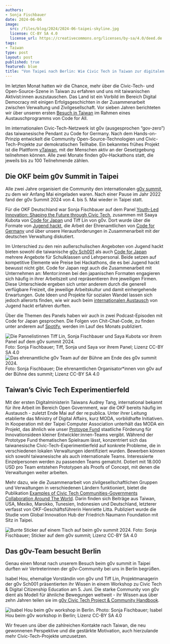 ```yaml
---
authors: 
- Sonja Fischbauer
date: 2024-06-06
image: 
  src: /files/blog/2024/2024-06-taipei-skyline.jpg
  license: CC-BY SA 4.0
  license_url: https://creativecommons.org/licenses/by-sa/4.0/deed.de
tags:
- Taiwan
type: post
layout: post
published: true
featured: blue
title: "Von Taipei nach Berlin: Wie Civic Tech in Taiwan zur digitalen Demokratie inspiriert"
---
```

Im letzten Monat hatten wir die Chance, mehr über die Civic-Tech- und Open-Source-Szene in Taiwan zu erfahren und uns mit taiwanischen Aktivist:innen auszutauschen. Das Land ist ein Vorbild im Bereich Digital Democracy mit einigen Erfolgsgeschichten in der Zusammenarbeit zwischen Verwaltung und Zivilgesellschaft. Vor sieben Jahren berichteten wir über unseren ersten [Besuch in Taiwan](https://codefor.de/blog/open-communities/) im Rahmen eines Austauschprogramms von Code for All.

Im internationalen Civic-Tech-Netzwerk ist g0v (ausgesprochen “gov-zero”) das taiwanesische Pendant zu Code for Germany. Nach dem Hands-on-Prinzip entwickelt die Community Open-Source-Technologien und Civic-Tech-Projekte zur demokratischen Teilhabe. Ein bekanntes frühes Projekt ist die Plattform [vTaiwan](https://info.vtaiwan.tw/), mit der Menschen aktiv an der Gesetzgebung teilnehmen können. Alle zwei Monate finden g0v-Hackathons statt, die jeweils bis zu 100 Teilnehmende zählen. 

## Die OKF beim g0v Summit in Taipei

Alle zwei Jahre organisiert die Community den internationalen [g0v summit](https://summit.g0v.tw/2024/), zu dem wir Anfang Mai eingeladen waren. Nach einer Pause im Jahr 2022 fand der g0v Summit 2024 von 4. bis 5. Mai wieder in Taipei statt. 

Für die OKF Deutschland war Sonja Fischbauer auf dem Panel [Youth-Led Innovation: Shaping the Future through Civic Tech](https://summit.g0v.tw/2024/agenda/#2024-103), zusammen mit Saaya Kubota von [Code for Japan](https://www.code4japan.org/en) und Tiff Lin von g0v. Dort wurde über die Formate von [Jugend hackt](https://jugendhackt.org), die Arbeit der Ehrenamtlichen von [Code for Germany](https://codefor.de) und über unsere Herausforderungen in Zusammenarbeit mit der deutschen Verwaltung diskutiert. 

Im Unterschied zu den rein außerschulischen Angeboten von Jugend hackt bieten sowohl die taiwanische [g0v Sch001](https://sch001.g0v.tw) als auch [Code for Japan](https://www.code4japan.org/) mehrere Angebote für Schulklassen und Lehrpersonal. Beide setzen auf kompetitive Elemente wie Preise bei Hackathons, die es bei Jugend hackt bewusst nicht gibt. Code for Japan regt auch die Zusammenarbeit mit Unternehmen an: Mentor:innen bei den japanischen Formaten engagieren sich häufig in ihrer Arbeitszeit und repräsentieren ihre jeweiligen Firmen. Diese Unterschiede ergeben sich unter anderem durch die generell verfügbare Freizeit, die jeweilige Arbeitskultur und damit einhergehende Erwartungen. Gute Ideen und Projekte für sozialen Wandel lassen sich jedoch allerorts finden, wie wir auch beim [internationalen Austausch](https://jugendhackt.org/austausch/vernetzte-welten-japan-suedkorea-2019/) von Jugend hackt erfahren durften. 

Über die Themen des Panels haben wir auch in zwei Podcast-Episoden mit Code for Japan gesprochen. Die Folgen von Chit-Chat-Code, zu finden unter anderem auf [Spotify](https://open.spotify.com/show/1WxXkVpdXpsdfv27YUevSt?si=d8f7e550fc264703), werden im Lauf des Monats publiziert. 

![Die Pannelistinnen Tiff Lin, Sonja Fischbauer und Saya Kubota vor ihrem Panel auf dem g0v summit 2024.](/files/blog/2024/2024-06-g0v-summit-panel.jpg)<br>
Foto: Sonja Fischbauer; Tiff, Sonja und Saya vor ihrem Panel; Lizenz CC-BY SA 4.0 
![Das ehrenamtliche g0v Team auf der Bühne am Ende des g0v summit 2024.](/files/blog/2024/2024-06-g0v-summit.jpg)<br>
Foto: Sonja Fischbauer; Die ehrenamtlichen Organisator*innen von g0v auf der Bühne des summit; Lizenz CC-BY SA 4.0

## Taiwan’s Civic Tech Experimentierfeld 

Mit der ersten Digitalministerin Taiwans Audrey Tang, international bekannt für ihre Arbeit im Bereich Open Government, war die OKF bereits häufig im Austausch - zuletzt Ende Mai auf der re:publica. Unter ihrer Leitung etablierte das Ministry of Digital Affairs, kurz MODA, vorbildhafte Initiativen. In Kooperation mit der Taipei Computer Association unterhält das MODA ein Projekt, das ähnlich wie unser [Protoype Fund](https://prototypefund.de) staatliche Förderung für Innovationsideen kleiner Entwickler:innen-Teams vergibt. Während der Prototype Fund thematischen Spielraum lässt, konzentriert sich das taiwanesische Civic-Tech-Experimentierfeld auf konkrete Probleme, die in verschiedenen lokalen Verwaltungen identifiziert wurden. Bewerben können sich sowohl taiwanesische als auch internationale Teams. Interessierte Einzelpersonen werden zu passenden Teams gematcht. Dotiert mit 18.000 USD pro Team entstehen Prototypen als Proofs of Concept, mit denen die Verwaltungen weiter arbeiten.  

Mehr dazu, wie die Zusammenarbeit von zivilgesellschaftlichen Gruppen und Verwaltungen in verschiedenen Ländern funktioniert, bietet die Publikation 
[Examples of Civic Tech Communities-Governments Collaboration Around The World](https://www.freiheit.org/publikation/examples-civic-tech-communities-governments-collaboration-around-world). Darin finden sich Beiträge aus Taiwan, USA, Mexiko, Marokko, Tunesien, Indonesien und Deutschland, letzterer verfasst von OKF-Geschäftsführerin Henriette Litta. Publiziert wurde die Studie vom Global Innovation Hub der Friedrich Naumann Foundation mit Sitz in Taipei. 

![Bunte Sticker auf einem Tisch auf beim g0v summit 2024.](/files/blog/2024/2024-06-g0v-summit-stickers.jpg) 
Foto: Sonja Fischbauer; Sticker auf dem g0v summit; Lizenz CC-BY SA 4.0 

## Das g0v-Team besucht Berlin

Genau einen Monat nach unserem Besuch beim g0v summit in Taipei durften wir Vertreterinnen der g0v-Community bei uns in Berlin begrüßen. 

Isabel Hou, ehemalige Vorständin von g0v und Tiff Lin, Projektmanagerin der g0v Sch001 präsentierten ihr Wissen in einem Workshop zu Civic Tech & Digital Citizenship Education am 5. Juni. Die starke Community von g0v dient als Modell für ähnliche Bewegungen weltweit - ihr Wissen aus über zehn Jahren teilen sie im [g0v Civic Tech Project & Community Handbook](https://g0v.hackmd.io/@jothon/ctpbook_en). 

![Isabel Hou beim g0v workshop in Berlin.](/files/blog/2024/2024-06-g0v-in-berlin.jpg)
Photo: Sonja Fischbauer; Isabel Hou beim g0v workshop in Berlin; Lizenz CC-BY SA 4.0

Wir freuen uns über die zahlreichen Kontakte nach Taiwan, die neu gewonnenen Perspektive und die gestärkte Motivation, auch hierzulande mehr Civic-Tech-Projekte umzusetzen. 
